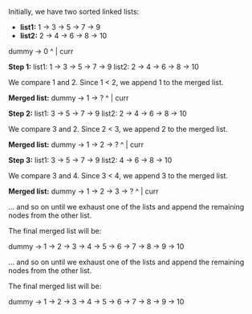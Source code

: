 Initially, we have two sorted linked lists:

- **list1:** 1 -> 3 -> 5 -> 7 -> 9
- **list2:** 2 -> 4 -> 6 -> 8 -> 10



dummy -> 0
^
|
curr



**Step 1:**
list1: 1 -> 3 -> 5 -> 7 -> 9
list2: 2 -> 4 -> 6 -> 8 -> 10

We compare 1 and 2. Since 1 < 2, we append 1 to the merged list.

**Merged list:** dummy -> 1 -> ?
^
|
curr


**Step 2:**
list1: 3 -> 5 -> 7 -> 9
list2: 2 -> 4 -> 6 -> 8 -> 10

We compare 3 and 2. Since 2 < 3, we append 2 to the merged list.

**Merged list:** dummy -> 1 -> 2 -> ?
^
|
curr


**Step 3:**
list1: 3 -> 5 -> 7 -> 9
list2: 4 -> 6 -> 8 -> 10

We compare 3 and 4. Since 3 < 4, we append 3 to the merged list.

**Merged list:** dummy -> 1 -> 2 -> 3 -> ?
^
|
curr


... and so on until we exhaust one of the lists and append the remaining nodes from the other list.

The final merged list will be:

dummy -> 1 -> 2 -> 3 -> 4 -> 5 -> 6 -> 7 -> 8 -> 9 -> 10


... and so on until we exhaust one of the lists and append the remaining nodes from the other list.

The final merged list will be:

dummy -> 1 -> 2 -> 3 -> 4 -> 5 -> 6 -> 7 -> 8 -> 9 -> 10

